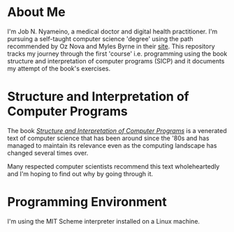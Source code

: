 # About Me

I'm Job N. Nyameino, a medical doctor and digital health practitioner. I'm pursuing a self-taught computer science 'degree' using the path recommended by Oz Nova and Myles Byrne in their [site](https://teachyourselfcs.com). This repository tracks my journey through the first 'course' i.e. programming using the book structure and interpretation of computer programs (SICP) and it documents my attempt of the book's exercises.

# Structure and Interpretation of Computer Programs

The book [*Structure and Interpretation of Computer Programs*](https://mitpress.mit.edu/sites/default/files/sicp/index.html) is a venerated text of computer science that has been around since the '80s and has managed to maintain its relevance even as the computing landscape has changed several times over.

Many respected computer scientists recommend this text wholeheartedly and I'm hoping to find out why by going through it.


# Programming Environment

I'm using the MIT Scheme interpreter installed on a Linux machine.
